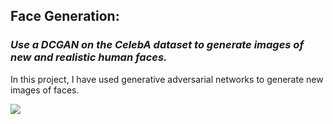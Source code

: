 <p><strong><h2>Face Generation:</h2></strong><h3><em> Use a DCGAN on the CelebA dataset to generate images of new and realistic human faces.</em></h3></p>
<p>In this project, I have used  generative adversarial networks to generate new images of faces.<br></p>
  
 <img src="https://video.udacity-data.com/topher/2018/November/5beb234e_processed-face-data/processed-face-data.png">
